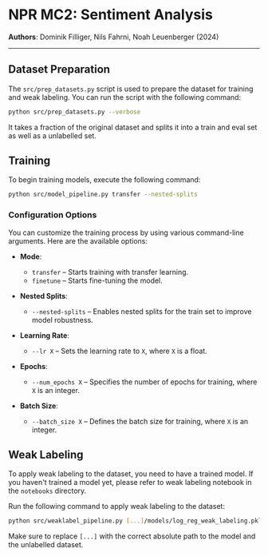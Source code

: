 # NPR MC2: Sentiment Analysis

**Authors**: Dominik Filliger, Nils Fahrni, Noah Leuenberger (2024)

---

## Dataset Preparation

The `src/prep_datasets.py` script is used to prepare the dataset for training and weak labeling. You can run the script
with the following command:

```bash
python src/prep_datasets.py --verbose
```

It takes a fraction of the original dataset and splits it into a train and eval set as well as a unlabelled set.

## Training

To begin training models, execute the following command:

```bash
python src/model_pipeline.py transfer --nested-splits
```

### Configuration Options

You can customize the training process by using various command-line arguments. Here are the available options:

- **Mode**:
    - `transfer` – Starts training with transfer learning.
    - `finetune` – Starts fine-tuning the model.

- **Nested Splits**:
    - `--nested-splits` – Enables nested splits for the train set to improve model robustness.

- **Learning Rate**:
    - `--lr X` – Sets the learning rate to `X`, where `X` is a float.

- **Epochs**:
    - `--num_epochs X` – Specifies the number of epochs for training, where `X` is an integer.

- **Batch Size**:
    - `--batch_size X` – Defines the batch size for training, where `X` is an integer.

## Weak Labeling

To apply weak labeling to the dataset, you need to have a trained model. If you haven't trained a model yet, please
refer to weak labeling notebook in the `notebooks` directory.

Run the following command to apply weak labeling to the dataset:

```bash
python src/weaklabel_pipeline.py [...]/models/log_reg_weak_labeling.pkl [...]/data/partitions/unlabelled_dev.parquet --verbose
```

Make sure to replace `[...]` with the correct absolute path to the model and the unlabelled dataset.
